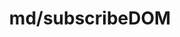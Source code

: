 ---
layout: default
title: md/subscribeDOM
permalink: /wss-guide/market-data/subscribe-dom
grand_parent: WebSocket Guide
parent: Realtime Market Data
---